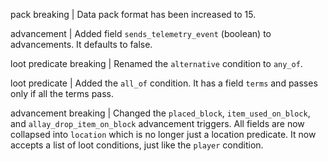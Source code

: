 pack breaking | Data pack format has been increased to 15.

advancement | Added field `sends_telemetry_event` (boolean) to advancements. It defaults to false.

loot predicate breaking | Renamed the `alternative` condition to `any_of`.

loot predicate | Added the `all_of` condition. It has a field `terms` and passes only if all the terms pass.

advancement breaking | Changed the `placed_block`, `item_used_on_block`, and `allay_drop_item_on_block` advancement triggers. All fields are now collapsed into `location` which is no longer just a location predicate. It now accepts a list of loot conditions, just like the `player` condition. 
